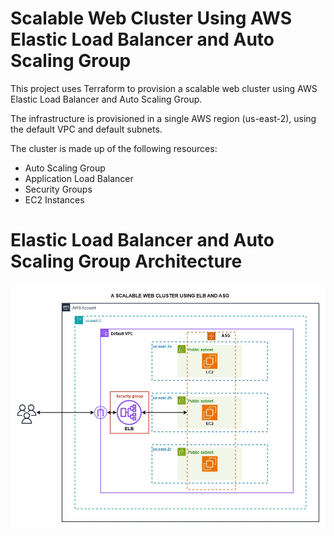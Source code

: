 # Scalable Web Cluster Using AWS Elastic Load Balancer and Auto Scaling Group

This project uses Terraform to provision a scalable web cluster using AWS Elastic Load Balancer and Auto Scaling Group.

The infrastructure is provisioned in a single AWS region (us-east-2), using the 
default VPC and default subnets.

The cluster is made up of the following resources:
- Auto Scaling Group
- Application Load Balancer
- Security Groups
- EC2 Instances

# Elastic Load Balancer and Auto Scaling Group Architecture
![alt elb and asg](assets/images/elb-asg.jpg)
